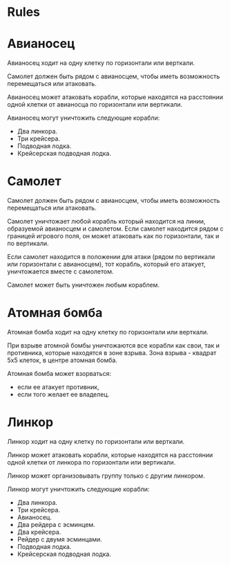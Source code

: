 Rules
=======

Авианосец
=======

Авианосец ходит на одну клетку по горизонтали или верткали.

Самолет должен быть рядом с авианосцем, чтобы иметь возможность перемещаться или атаковать.

Авианосец может атаковать корабли, которые находятся на расстоянии одной клетки от авианосца по горизонтали или вертикали.

Авианосец могут уничтожить следующие корабли:
- Два линкора.
- Три крейсера.
- Подводная лодка.
- Крейсерская подводная лодка.

Самолет
=======

Самолет должен быть рядом с авианосцем, чтобы иметь возможность перемещаться или атаковать.

Самолет уничтожает любой корабль который находится на линии, образуемой авианосцем и самолетом. Если самолет находится рядом с границей игрового поля, он может атаковать как по горизонтали, так и по вертикали.

Если самолет находится в положении для атаки (рядом по вертикали или горизонтали с авианосцем), тот корабль, который его атакует, уничтожается вместе с самолетом.

Самолет может быть уничтожен любым кораблем.

Атомная бомба
=======

Атомная бомба ходит на одну клетку по горизонтали или верткали.

При взрыве атомной бомбы уничтожаются все корабли как свои, так и противника, которые находятся в зоне взрыва. Зона взрыва - квадрат 5x5 клеток, в центре атомная бомба.

Атомная бомба может взорваться:
- если ее атакует противник,
- если того желает ее владелец.

Линкор
=======
Линкор ходит на одну клетку по горизонтали или верткали.

Линкор может атаковать корабли, которые находятся на расстоянии одной клетки от линкора по горизонтали или вертикали.

Линкор может организовывать группу только с другим линкором.

Линкор могут уничтожить следующие корабли:
- Два линкора.
- Три крейсера.
- Авианосец.
- Два рейдера с эсминцем.
- Два крейсера.
- Рейдер с двумя эсминцами.
- Подводная лодка.
- Крейсерская подводная лодка.